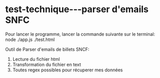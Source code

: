 # test-technique---parser d'emails SNFC

Pour lancer le programme, lancer la commande suivante sur le terminal:
node ./app.js ./test.html

Outil de Parser d'emails de billets SNCF:

1. Lecture du fichier html
2. Transformation du fichier en text
3. Toutes regex possibles pour récuperer mes données
